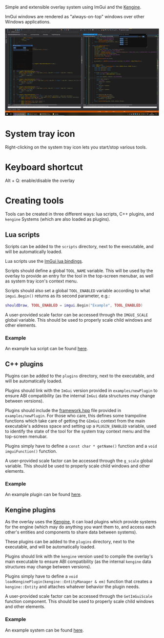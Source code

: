 Simple and extensible overlay system using ImGui and the [Kengine](https://github.com/phisko/kengine).

ImGui windows are rendered as "always-on-top" windows over other Windows applications.

![koverlay](https://github.com/phisko/koverlay/blob/master/screenshot.png)

# System tray icon
Right-clicking on the system tray icon lets you start/stop various tools.

# Keyboard shortcut
Alt + Q: enable/disable the overlay

# Creating tools

Tools can be created in three different ways: lua scripts, C++ plugins, and `kengine` Systems (which are also loaded as plugins).

## Lua scripts

Scripts can be added to the `scripts` directory, next to the executable, and will be automatically loaded.

Lua scripts use the [ImGui lua bindings](https://github.com/patrickriordan/imgui_lua_bindings).

Scripts should define a global `TOOL_NAME` variable. This will be used by the overlay to provide an entry for the tool in the top-screen menubar, as well as system tray icon's context menu.

Scripts should also set a global `TOOL_ENABLED` variable according to what `imgui.Begin()` returns as its second parameter, e.g.:

```lua
shouldDraw, TOOL_ENABLED = imgui.Begin("Example", TOOL_ENABLED)
```

A user-provided scale factor can be accessed through the `IMGUI_SCALE` global variable. This should be used to properly scale child windows and other elements.

### Example

An example lua script can be found [here](examples/example.lua).

## C++ plugins

Plugins can be added to the `plugins` directory, next to the executable, and will be automatically loaded.

Plugins should link with the `ImGui` version provided in `examples/newPlugin` to ensure ABI compatibility (as the internal `ImGui` data structures may change between versions).

Plugins should include the [framework.hpp](examples/newPlugin/framework.hpp) file provided in `examples/newPlugin`. For those who care, this defines some trampoline functions which take care of getting the `GImGui` context from the main executable's address space and setting up a `PLUGIN_ENABLED` variable, used to identify the state of the tool for the system tray context menu and the top-screen menubar.

Plugins simply have to define a `const char * getName()` function and a `void imguiFunction()` function.

A user-provided scale factor can be accessed through the `g_scale` global variable. This should be used to properly scale child windows and other elements.

### Example

An example plugin can be found [here](examples/newPlugin/NewPlugin.cpp).

## Kengine plugins

As the overlay uses the [Kengine](https://github.com/phisko/kengine), it can load plugins which provide systems for the engine (which may do anything you want them to, and access each other's entities and components to share data between systems).

These plugins can be added to the `plugins` directory, next to the executable, and will be automatically loaded.

Plugins should link with the `kengine` version used to compile the overlay's main executable to ensure ABI compatibility (as the internal `kengine` data structures may change between versions).

Plugins simply have to define a `void loadKenginePlugin(kengine::EntityManager & em)` function that creates a `kengine::Entity` and attaches whatever behavior the plugin needs.

A user-provided scale factor can be accessed through the `GetImGuiScale` function component. This should be used to properly scale child windows and other elements.

### Example

An example system can be found [here](examples/newSystem/NewSystem.cpp).
